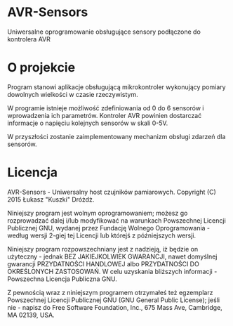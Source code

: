 # AVR-Sensors
Uniwersalne oprogramowanie obsługujące sensory podłączone do kontrolera AVR

O projekcie
====================
Program stanowi aplikacje obsługującą mikrokontroler wykonujący pomiary dowolnych wielkości w czasie rzeczywistym.

W programie istnieje możliwość zdefiniowania od 0 do 6 sensorów i wprowadzenia ich parametrów. Kontroler AVR powinien dostarczać informacje o napięciu kolejnych sensorów w skali 0-5V.

W przyszłości zostanie zaimplementowany mechanizm obsługi zdarzeń dla sensorów.

Licencja
====================
AVR-Sensors - Uniwersalny host czujników pamiarowych. Copyright (C) 2015 Łukasz "Kuszki" Dróżdż.

Niniejszy program jest wolnym oprogramowaniem; możesz go rozprowadzać dalej i/lub modyfikować na warunkach Powszechnej Licencji Publicznej GNU, wydanej przez Fundację Wolnego Oprogramowania - według wersji 2-giej tej Licencji lub którejś z późniejszych wersji.

Niniejszy program rozpowszechniany jest z nadzieją, iż będzie on użyteczny - jednak BEZ JAKIEJKOLWIEK GWARANCJI, nawet domyślnej gwarancji PRZYDATNOŚCI HANDLOWEJ albo PRZYDATNOŚCI DO OKREŚLONYCH ZASTOSOWAŃ. W celu uzyskania bliższych informacji - Powszechna Licencja Publiczna GNU.

Z pewnością wraz z niniejszym programem otrzymałeś też egzemplarz Powszechnej Licencji Publicznej GNU (GNU General Public License); jeśli nie - napisz do Free Software Foundation, Inc., 675 Mass Ave, Cambridge, MA 02139, USA.
